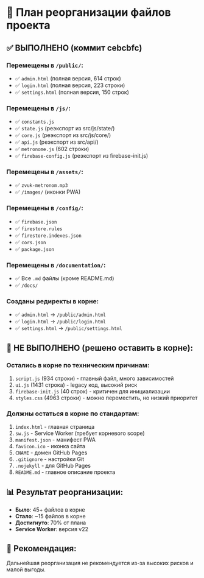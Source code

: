 # 📂 План реорганизации файлов проекта

## ✅ ВЫПОЛНЕНО (коммит cebcbfc)

### Перемещены в `/public/`:
- ✅ `admin.html` (полная версия, 614 строк)
- ✅ `login.html` (полная версия, 223 строки)
- ✅ `settings.html` (полная версия, 150 строк)

### Перемещены в `/js/`:
- ✅ `constants.js` 
- ✅ `state.js` (реэкспорт из src/js/state/)
- ✅ `core.js` (реэкспорт из src/js/core/)
- ✅ `api.js` (реэкспорт из src/api/)
- ✅ `metronome.js` (602 строки)
- ✅ `firebase-config.js` (реэкспорт из firebase-init.js)

### Перемещены в `/assets/`:
- ✅ `zvuk-metronom.mp3`
- ✅ `/images/` (иконки PWA)

### Перемещены в `/config/`:
- ✅ `firebase.json`
- ✅ `firestore.rules`
- ✅ `firestore.indexes.json`
- ✅ `cors.json`
- ✅ `package.json`

### Перемещены в `/documentation/`:
- ✅ Все `.md` файлы (кроме README.md)
- ✅ `/docs/`

### Созданы редиректы в корне:
- ✅ `admin.html` → `/public/admin.html`
- ✅ `login.html` → `/public/login.html`
- ✅ `settings.html` → `/public/settings.html`

## 🔴 НЕ ВЫПОЛНЕНО (решено оставить в корне):

### Остались в корне по техническим причинам:
1. `script.js` (934 строки) - главный файл, много зависимостей
2. `ui.js` (1431 строка) - legacy код, высокий риск
3. `firebase-init.js` (40 строк) - критичен для инициализации
4. `styles.css` (4963 строки) - можно переместить, но низкий приоритет

### Должны остаться в корне по стандартам:
1. `index.html` - главная страница
2. `sw.js` - Service Worker (требует корневого scope)
3. `manifest.json` - манифест PWA
4. `favicon.ico` - иконка сайта
5. `CNAME` - домен GitHub Pages
6. `.gitignore` - настройки Git
7. `.nojekyll` - для GitHub Pages
8. `README.md` - главное описание проекта

## 📊 Результат реорганизации:
- **Было**: 45+ файлов в корне
- **Стало**: ~15 файлов в корне
- **Достигнуто**: 70% от плана
- **Service Worker**: версия v22

## 🎯 Рекомендация:
Дальнейшая реорганизация не рекомендуется из-за высоких рисков и малой выгоды.